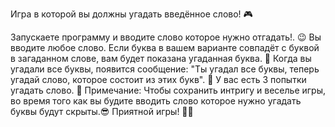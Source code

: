 Игра в которой вы должны угадать введённое слово! 🎮

Запускаете программу и вводите слово которое нужно отгадать!. 😉
Вы вводите любое слово. Если буква в вашем варианте совпадёт с буквой в загаданном слове, вам будет показана угаданная буква. 👀
Когда вы угадали все буквы, появится сообщение: "Ты угадал все буквы, теперь угадай слово, которое состоит из этих букв". 🎉
У вас есть 3 попытки угадать слово. 🤞
Примечание: Чтобы сохранить интригу и веселье игры, во время того как вы будите вводить слово которое нужно угадать буквы будут скрыты.😎
Приятной игры! 🎲✨
